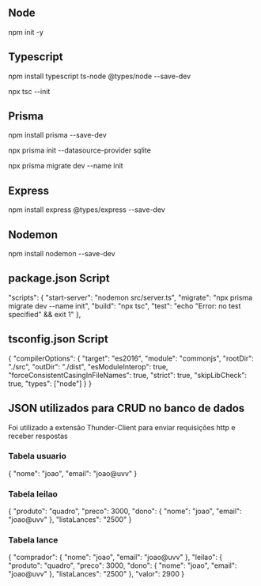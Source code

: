## Node

npm init -y

## Typescript

npm install typescript ts-node @types/node --save-dev

npx tsc --init

## Prisma

npm install prisma --save-dev

npx prisma init --datasource-provider sqlite

npx prisma migrate dev --name init

## Express

npm install express @types/express --save-dev

## Nodemon

npm install nodemon --save-dev 

## package.json Script

"scripts": {
    "start-server": "nodemon src/server.ts",
    "migrate": "npx prisma migrate dev --name init",
    "build": "npx tsc",
    "test": "echo \"Error: no test specified\" && exit 1"
  },

## tsconfig.json Script

{
  "compilerOptions": {
    "target": "es2016",
    "module": "commonjs",
    "rootDir": "./src",
    "outDir": "./dist",
    "esModuleInterop": true,
    "forceConsistentCasingInFileNames": true,
    "strict": true,
    "skipLibCheck": true,
    "types": ["node"]
  }
}

## JSON utilizados para CRUD no banco de dados

Foi utilizado a extensão Thunder-Client para enviar requisições http e receber respostas

### Tabela usuario

{
  "nome": "joao",
  "email": "joao@uvv"
}

### Tabela leilao

{
  "produto": "quadro",
  "preco": 3000,
  "dono": {
    "nome": "joao",
    "email": "joao@uvv"
  },
  "listaLances": "2500"
}

### Tabela lance

{
  "comprador": {
    "nome": "joao",
    "email": "joao@uvv"
  },
  "leilao": {
    "produto": "quadro",
    "preco": 3000,
    "dono": {
      "nome": "joao",
      "email": "joao@uvv"
    },
    "listaLances": "2500"
  },
  "valor": 2900
}